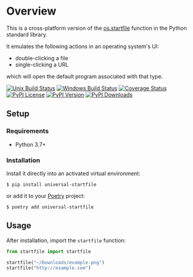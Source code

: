 # Overview

This is a cross-platform version of the [os.startfile](https://docs.python.org/3/library/os.html#os.startfile) function in the Python standard library.

It emulates the following actions in an operating system's UI:

- double-clicking a file 
- single-clicking a URL

which will open the default program associated with that type.

[![Unix Build Status](https://img.shields.io/github/workflow/status/jacebrowning/universal-startfile/main)](https://github.com/jacebrowning/universal-startfile/actions)
[![Windows Build Status](https://img.shields.io/appveyor/ci/jacebrowning/universal-startfile.svg?label=windows)](https://ci.appveyor.com/project/jacebrowning/universal-startfile)
[![Coverage Status](https://img.shields.io/codecov/c/gh/jacebrowning/universal-startfile)](https://codecov.io/gh/jacebrowning/universal-startfile)
[![PyPI License](https://img.shields.io/pypi/l/universal-startfile.svg)](https://pypi.org/project/universal-startfile)
[![PyPI Version](https://img.shields.io/pypi/v/universal-startfile.svg)](https://pypi.org/project/universal-startfile)
[![PyPI Downloads](https://img.shields.io/pypi/dm/universal-startfile.svg?color=orange)](https://pypistats.org/packages/universal-startfile)

## Setup

### Requirements

* Python 3.7+

### Installation

Install it directly into an activated virtual environment:

```text
$ pip install universal-startfile
```

or add it to your [Poetry](https://poetry.eustace.io/) project:

```text
$ poetry add universal-startfile
```

## Usage

After installation, import the `startfile` function:

```python
from startfile import startfile

startfile("~/Downloads/example.png")
startfile("http://example.com")
```
